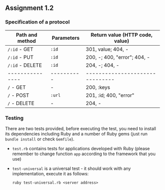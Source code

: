 ## Assignment 1.2

### Specification of a protocol

| Path and method | Parameters | Return value (HTTP code, value) |
| --------------- | ---------- | ------------------------------- |
| `/:id` - GET    | `:id`      | 301, value; 404, -              |
| `/:id` - PUT    | `:id`      | 200, -; 400, "error"; 404, -    |
| `/:id` - DELETE | `:id`      | 204, -; 404, -                  |
| --------------- | ---------- | ------------------------------- |
| `/` - GET       | -          | 200, :keys                      |
| `/` - POST      | `:url`     | 201, :id; 400, "error"          |
| `/` - DELETE    | -          | 204, -                          |

### Testing

There are two tests provided, before executing the test, you need to install its dependencies including Ruby and a number of Ruby gems (just run `bundle install` or check `Gemfile`).

- `test.rb` contains tests for applications developed with Ruby (please remember to change function `app` according to the framework that you use)
- `test-universal` is a universal test - it should work with any implementation, execute it as follows:

    `ruby test-universal.rb <server address>`
